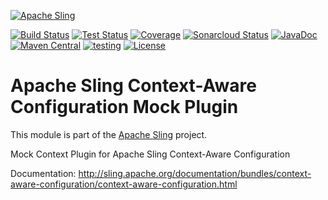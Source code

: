 [![Apache Sling](https://sling.apache.org/res/logos/sling.png)](https://sling.apache.org)

&#32;[![Build Status](https://ci-builds.apache.org/job/Sling/job/modules/job/sling-org-apache-sling-testing-caconfig-mock-plugin/job/master/badge/icon)](https://ci-builds.apache.org/job/Sling/job/modules/job/sling-org-apache-sling-testing-caconfig-mock-plugin/job/master/)&#32;[![Test Status](https://img.shields.io/jenkins/tests.svg?jobUrl=https://ci-builds.apache.org/job/Sling/job/modules/job/sling-org-apache-sling-testing-caconfig-mock-plugin/job/master/)](https://ci-builds.apache.org/job/Sling/job/modules/job/sling-org-apache-sling-testing-caconfig-mock-plugin/job/master/test/?width=800&height=600)&#32;[![Coverage](https://sonarcloud.io/api/project_badges/measure?project=apache_sling-org-apache-sling-testing-caconfig-mock-plugin&metric=coverage)](https://sonarcloud.io/dashboard?id=apache_sling-org-apache-sling-testing-caconfig-mock-plugin)&#32;[![Sonarcloud Status](https://sonarcloud.io/api/project_badges/measure?project=apache_sling-org-apache-sling-testing-caconfig-mock-plugin&metric=alert_status)](https://sonarcloud.io/dashboard?id=apache_sling-org-apache-sling-testing-caconfig-mock-plugin)&#32;[![JavaDoc](https://www.javadoc.io/badge/org.apache.sling/org.apache.sling.testing.caconfig-mock-plugin.svg)](https://www.javadoc.io/doc/org.apache.sling/org-apache-sling-testing-caconfig-mock-plugin)&#32;[![Maven Central](https://maven-badges.herokuapp.com/maven-central/org.apache.sling/org.apache.sling.testing.caconfig-mock-plugin/badge.svg)](https://search.maven.org/#search%7Cga%7C1%7Cg%3A%22org.apache.sling%22%20a%3A%22org.apache.sling.testing.caconfig-mock-plugin%22)&#32;[![testing](https://sling.apache.org/badges/group-testing.svg)](https://github.com/apache/sling-aggregator/blob/master/docs/group/testing.md) [![License](https://img.shields.io/badge/License-Apache%202.0-blue.svg)](https://www.apache.org/licenses/LICENSE-2.0)

# Apache Sling Context-Aware Configuration Mock Plugin

This module is part of the [Apache Sling](https://sling.apache.org) project.

Mock Context Plugin for Apache Sling Context-Aware Configuration

Documentation:
http://sling.apache.org/documentation/bundles/context-aware-configuration/context-aware-configuration.html
